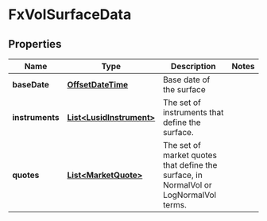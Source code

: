 

# FxVolSurfaceData

## Properties

Name | Type | Description | Notes
------------ | ------------- | ------------- | -------------
**baseDate** | [**OffsetDateTime**](OffsetDateTime.md) | Base date of the surface | 
**instruments** | [**List&lt;LusidInstrument&gt;**](LusidInstrument.md) | The set of instruments that define the surface. | 
**quotes** | [**List&lt;MarketQuote&gt;**](MarketQuote.md) | The set of market quotes that define the surface, in NormalVol or LogNormalVol terms. | 




